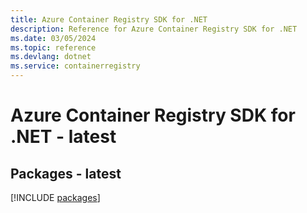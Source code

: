 ```yaml
---
title: Azure Container Registry SDK for .NET
description: Reference for Azure Container Registry SDK for .NET
ms.date: 03/05/2024
ms.topic: reference
ms.devlang: dotnet
ms.service: containerregistry
---
```

# Azure Container Registry SDK for .NET - latest
## Packages - latest
[!INCLUDE [packages](container-registry-index.md)]